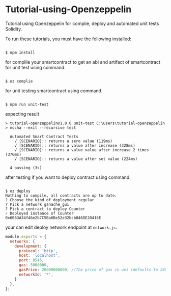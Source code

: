 # Tutorial-using-Openzeppelin
Tutorial using Openzeppelin for complie, deploy and automated unit tests Solidity.

To run these tutorials, you must have the following installed:

```shell

$ npm install

```

for complile your smartcontract to get an abi and artifact of smartcontract for unit test using command.

```shell

$ oz complie

```

for unit testing smartcontract using command.

```shell

$ npm run unit-test

```
expecting result 
```shell
> tutorial-openzeppelin@1.0.0 unit-test C:\Users\tutorial-openzeppelin
> mocha --exit --recursive test

  Automated Smart Contract Tests
    √ [SCENARIO]:: returns a zero value (119ms)
    √ [SCENARIO]:: returns a value after increase (328ms)
    √ [SCENARIO]:: returns a value value after increase 2 times (376ms)
    √ [SCENARIO]:: returns a value after set value (224ms)
    
  4 passing (3s)

```

after testing if you want to deploy contract using command.

```shell

$ oz deploy
Nothing to compile, all contracts are up to date.
? Choose the kind of deployment regular
? Pick a network ganache_gui
? Pick a contract to deploy Counter
✓ Deployed instance of Counter
0x6B63A34f46e2b7C5Ba6Be52e32bcb846DE20416E

```
your can edit deploy network endpoint at `network.js`.

```javascript
module.exports = {
  networks: {
    development: {
      protocol: 'http',
      host: 'localhost',
      port: 8545,
      gas: 5000000,
      gasPrice: 20000000000, //The price of gas in wei (defaults to 20000000000)
      networkId: '*',
    }
  },
};
```
